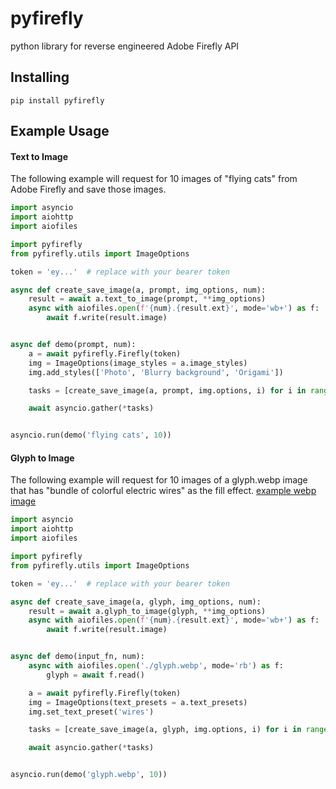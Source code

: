 # pyfirefly
python library for reverse engineered Adobe Firefly API

## Installing
```
pip install pyfirefly
```

## Example Usage
#### Text to Image
The following example will request for 10 images of "flying cats" from Adobe Firefly and save those images.
```py
import asyncio
import aiohttp
import aiofiles

import pyfirefly
from pyfirefly.utils import ImageOptions

token = 'ey...'  # replace with your bearer token

async def create_save_image(a, prompt, img_options, num):
    result = await a.text_to_image(prompt, **img_options)
    async with aiofiles.open(f'{num}.{result.ext}', mode='wb+') as f:
        await f.write(result.image)


async def demo(prompt, num):
    a = await pyfirefly.Firefly(token)
    img = ImageOptions(image_styles = a.image_styles)
    img.add_styles(['Photo', 'Blurry background', 'Origami'])

    tasks = [create_save_image(a, prompt, img.options, i) for i in range(num)]

    await asyncio.gather(*tasks)


asyncio.run(demo('flying cats', 10))
```

#### Glyph to Image
The following example will request for 10 images of a glyph.webp image that has "bundle of colorful electric wires" as the fill effect. [example webp image](https://github.com/discordtehe/pyfirefly/blob/main/glyph.webp)
```py
import asyncio
import aiohttp
import aiofiles

import pyfirefly
from pyfirefly.utils import ImageOptions

token = 'ey...'  # replace with your bearer token

async def create_save_image(a, glyph, img_options, num):
    result = await a.glyph_to_image(glyph, **img_options)
    async with aiofiles.open(f'{num}.{result.ext}', mode='wb+') as f:
        await f.write(result.image)


async def demo(input_fn, num):
    async with aiofiles.open('./glyph.webp', mode='rb') as f:
        glyph = await f.read()

    a = await pyfirefly.Firefly(token)
    img = ImageOptions(text_presets = a.text_presets)
    img.set_text_preset('wires')

    tasks = [create_save_image(a, glyph, img.options, i) for i in range(num)]

    await asyncio.gather(*tasks)


asyncio.run(demo('glyph.webp', 10))
```

